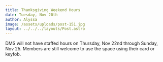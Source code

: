 ```yaml
---
title: Thanksgiving Weekend Hours
date: Tuesday, Nov 20th
author: Alyssa
image: /assets/uploads/post-151.jpg
layout: ../../../layouts/Post.astro
---
```


DMS will not have staffed hours on Thursday, Nov 22nd through Sunday, Nov 25. Members are still welcome to use the space using their card or keyfob.
